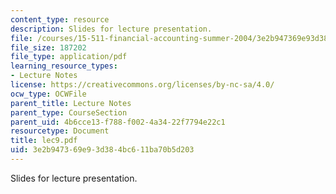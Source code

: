 ```yaml
---
content_type: resource
description: Slides for lecture presentation.
file: /courses/15-511-financial-accounting-summer-2004/3e2b947369e93d384bc611ba70b5d203_lec9.pdf
file_size: 187202
file_type: application/pdf
learning_resource_types:
- Lecture Notes
license: https://creativecommons.org/licenses/by-nc-sa/4.0/
ocw_type: OCWFile
parent_title: Lecture Notes
parent_type: CourseSection
parent_uid: 4b6cce13-f788-f002-4a34-22f7794e22c1
resourcetype: Document
title: lec9.pdf
uid: 3e2b9473-69e9-3d38-4bc6-11ba70b5d203
---
```

Slides for lecture presentation.